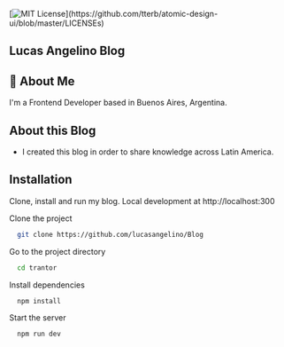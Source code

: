 [![MIT License](https://img.shields.io/apm/l/atomic-design-ui.svg?)](https://github.com/tterb/atomic-design-ui/blob/master/LICENSEs)

## Lucas Angelino Blog

## 🚀 About Me

I'm a Frontend Developer based in Buenos Aires, Argentina.

## About this Blog

- I created this blog in order to share knowledge across Latin America.

## Installation

Clone, install and run my blog. Local development at http://localhost:300

Clone the project

```bash
  git clone https://github.com/lucasangelino/Blog
```

Go to the project directory

```bash
  cd trantor
```

Install dependencies

```bash
  npm install
```

Start the server

```bash
  npm run dev
```
